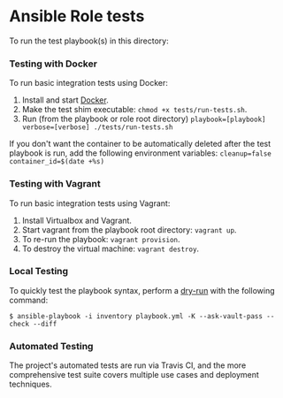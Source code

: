 # Ansible Role tests

To run the test playbook(s) in this directory:

### Testing with Docker

To run basic integration tests using Docker:

  1. Install and start [Docker](https://docs.docker.com/engine/installation/).
  2. Make the test shim executable: `chmod +x tests/run-tests.sh`.
  3. Run (from the playbook or role root directory) `playbook=[playbook] verbose=[verbose] ./tests/run-tests.sh`

If you don't want the container to be automatically deleted after the test playbook is run, add the following environment variables: `cleanup=false container_id=$(date +%s)`

### Testing with Vagrant

To run basic integration tests using Vagrant:

  1. Install Virtualbox and Vagrant.
  2. Start vagrant from the playbook root directory: `vagrant up`.
  3. To re-run the playbook: `vagrant provision`.
  4. To destroy the virtual machine: `vagrant destroy`.

### Local Testing

To quickly test the playbook syntax, perform a [dry-run](https://docs.ansible.com/ansible/latest/playbooks_checkmode.html) with the following command:

    $ ansible-playbook -i inventory playbook.yml -K --ask-vault-pass --check --diff 

### Automated Testing

The project's automated tests are run via Travis CI, and the more comprehensive test suite covers multiple use cases and deployment techniques.

